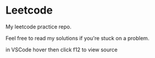 # Leetcode

My leetcode practice repo.

Feel free to read my solutions if you're stuck on a problem.

in VSCode hover then click f12 to view source